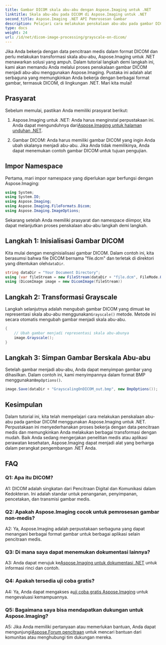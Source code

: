 ```yaml
---
title: Gambar DICOM skala abu-abu dengan Aspose.Imaging untuk .NET
linktitle: Skala abu-abu pada DICOM di Aspose.Imaging untuk .NET
second_title: Aspose.Imaging .NET API Pemrosesan Gambar
description: Pelajari cara melakukan penskalaan abu-abu pada gambar DICOM dengan Aspose.Imaging for .NET, pustaka pemrosesan gambar yang canggih.
type: docs
weight: 24
url: /id/net/dicom-image-processing/grayscale-on-dicom/
---
```

Jika Anda bekerja dengan data pencitraan medis dalam format DICOM dan perlu melakukan transformasi skala abu-abu, Aspose.Imaging untuk .NET menawarkan solusi yang ampuh. Dalam tutorial langkah demi langkah ini, kami akan memandu Anda melalui proses penskalaan gambar DICOM menjadi abu-abu menggunakan Aspose.Imaging. Pustaka ini adalah alat serbaguna yang memungkinkan Anda bekerja dengan berbagai format gambar, termasuk DICOM, di lingkungan .NET. Mari kita mulai!

## Prasyarat

Sebelum memulai, pastikan Anda memiliki prasyarat berikut:

1.  Aspose.Imaging untuk .NET: Anda harus menginstal perpustakaan ini. Anda dapat mengunduhnya dari[Aspose.Imaging untuk halaman unduhan .NET](https://releases.aspose.com/imaging/net/).

2. Gambar DICOM: Anda harus memiliki gambar DICOM yang ingin Anda ubah skalanya menjadi abu-abu. Jika Anda tidak memilikinya, Anda dapat menemukan contoh gambar DICOM untuk tujuan pengujian.

## Impor Namespace

Pertama, mari impor namespace yang diperlukan agar berfungsi dengan Aspose.Imaging:

```csharp
using System;
using System.IO;
using Aspose.Imaging;
using Aspose.Imaging.FileFormats.Dicom;
using Aspose.Imaging.ImageOptions;
```

Sekarang setelah Anda memiliki prasyarat dan namespace diimpor, kita dapat melanjutkan proses penskalaan abu-abu langkah demi langkah.

## Langkah 1: Inisialisasi Gambar DICOM

 Kita mulai dengan menginisialisasi gambar DICOM. Dalam contoh ini, kita berasumsi bahwa file DICOM bernama "file.dcm" dan terletak di direktori yang ditentukan oleh`dataDir`.

```csharp
string dataDir = "Your Document Directory";
using (var fileStream = new FileStream(dataDir + "file.dcm", FileMode.Open, FileAccess.Read))
using (DicomImage image = new DicomImage(fileStream))
```

## Langkah 2: Transformasi Grayscale

 Langkah selanjutnya adalah mengubah gambar DICOM yang dimuat ke representasi skala abu-abu menggunakan`Grayscale()` metode. Metode ini secara otomatis mengubah gambar menjadi skala abu-abu.

```csharp
{
    // Ubah gambar menjadi representasi skala abu-abunya
    image.Grayscale();
}
```

## Langkah 3: Simpan Gambar Berskala Abu-abu

 Setelah gambar menjadi abu-abu, Anda dapat menyimpan gambar yang dihasilkan. Dalam contoh ini, kami menyimpannya dalam format BMP menggunakan`BmpOptions()`.

```csharp
image.Save(dataDir + "GrayscalingOnDICOM_out.bmp", new BmpOptions());
```

## Kesimpulan

Dalam tutorial ini, kita telah mempelajari cara melakukan penskalaan abu-abu pada gambar DICOM menggunakan Aspose.Imaging untuk .NET. Perpustakaan ini menyederhanakan proses bekerja dengan data pencitraan medis dan memungkinkan Anda melakukan berbagai transformasi dengan mudah. Baik Anda sedang mengerjakan penelitian medis atau aplikasi perawatan kesehatan, Aspose.Imaging dapat menjadi alat yang berharga dalam perangkat pengembangan .NET Anda.

## FAQ

### Q1: Apa itu DICOM?

A1: DICOM adalah singkatan dari Pencitraan Digital dan Komunikasi dalam Kedokteran. Ini adalah standar untuk penanganan, penyimpanan, pencetakan, dan transmisi gambar medis.

### Q2: Apakah Aspose.Imaging cocok untuk pemrosesan gambar non-medis?

A2: Ya, Aspose.Imaging adalah perpustakaan serbaguna yang dapat menangani berbagai format gambar untuk berbagai aplikasi selain pencitraan medis.

### Q3: Di mana saya dapat menemukan dokumentasi lainnya?

 A3: Anda dapat merujuk ke[Aspose.Imaging untuk dokumentasi .NET](https://reference.aspose.com/imaging/net/) untuk informasi rinci dan contoh.

### Q4: Apakah tersedia uji coba gratis?

 A4: Ya, Anda dapat mengakses a[uji coba gratis Aspose.Imaging](https://releases.aspose.com/) untuk mengevaluasi kemampuannya.

### Q5: Bagaimana saya bisa mendapatkan dukungan untuk Aspose.Imaging?

 A5: Jika Anda memiliki pertanyaan atau memerlukan bantuan, Anda dapat mengunjungi[Aspose.Forum pencitraan](https://forum.aspose.com/) untuk mencari bantuan dari komunitas atau menghubungi tim dukungan mereka.